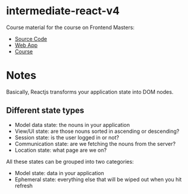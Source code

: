 # intermediate-react-v4

Course material for the course on Frontend Masters:

- [Source Code](https://github.com/FrontendMasters/react-state-management)
- [Web App]()
- [Course](https://frontendmasters.com/courses/pure-react-state/)



# Notes

Basically, Reactjs transforms your application state into DOM nodes.

## Different state types

- Model data state: the nouns in your application
- View/UI state: are those nouns sorted in ascending or descending?
- Session state: is the user logged in or not?
- Communication state: are we fetching the nouns from the server?
- Location state: what page are we on?

All these states can be grouped into two categories:

- Model state: data in your application
- Ephemeral state: everything else that will be wiped out when you hit refresh


